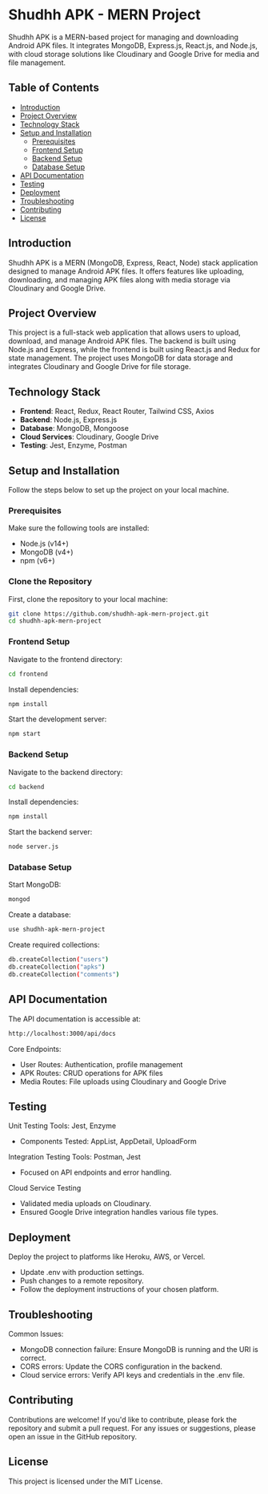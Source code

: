 # Shudhh APK - MERN Project

Shudhh APK is a MERN-based project for managing and downloading Android APK files. It integrates MongoDB, Express.js, React.js, and Node.js, with cloud storage solutions like Cloudinary and Google Drive for media and file management.

## Table of Contents

- [Introduction](#introduction)
- [Project Overview](#project-overview)
- [Technology Stack](#technology-stack)
- [Setup and Installation](#setup-and-installation)
  - [Prerequisites](#prerequisites)
  - [Frontend Setup](#frontend-setup)
  - [Backend Setup](#backend-setup)
  - [Database Setup](#database-setup)
- [API Documentation](#api-documentation)
- [Testing](#testing)
- [Deployment](#deployment)
- [Troubleshooting](#troubleshooting)
- [Contributing](#contributing)
- [License](#license)

## Introduction

Shudhh APK is a MERN (MongoDB, Express, React, Node) stack application designed to manage Android APK files. It offers features like uploading, downloading, and managing APK files along with media storage via Cloudinary and Google Drive.

## Project Overview

This project is a full-stack web application that allows users to upload, download, and manage Android APK files. The backend is built using Node.js and Express, while the frontend is built using React.js and Redux for state management. The project uses MongoDB for data storage and integrates Cloudinary and Google Drive for file storage.

## Technology Stack

- **Frontend**: React, Redux, React Router, Tailwind CSS, Axios
- **Backend**: Node.js, Express.js
- **Database**: MongoDB, Mongoose
- **Cloud Services**: Cloudinary, Google Drive
- **Testing**: Jest, Enzyme, Postman

## Setup and Installation

Follow the steps below to set up the project on your local machine.

### Prerequisites

Make sure the following tools are installed:

- Node.js (v14+)
- MongoDB (v4+)
- npm (v6+)

### Clone the Repository

First, clone the repository to your local machine:

```bash
git clone https://github.com/shudhh-apk-mern-project.git
cd shudhh-apk-mern-project
```

### Frontend Setup

Navigate to the frontend directory:

```bash
cd frontend
```

Install dependencies:

```bash
npm install
```

Start the development server:

```bash
npm start
```

### Backend Setup

Navigate to the backend directory:

```bash
cd backend
```

Install dependencies:

```bash
npm install
```

Start the backend server:

```bash
node server.js
```

### Database Setup

Start MongoDB:

```bash
mongod
```

Create a database:

```bash
use shudhh-apk-mern-project
```

Create required collections:

```bash
db.createCollection("users")
db.createCollection("apks")
db.createCollection("comments")
```

## API Documentation

The API documentation is accessible at:

```bash
http://localhost:3000/api/docs
```

Core Endpoints:
- User Routes: Authentication, profile management
- APK Routes: CRUD operations for APK files
- Media Routes: File uploads using Cloudinary and Google Drive

## Testing

Unit Testing Tools: Jest, Enzyme
- Components Tested: AppList, AppDetail, UploadForm

Integration Testing Tools: Postman, Jest
- Focused on API endpoints and error handling.

Cloud Service Testing
- Validated media uploads on Cloudinary.
- Ensured Google Drive integration handles various file types.

## Deployment

Deploy the project to platforms like Heroku, AWS, or Vercel.
- Update .env with production settings.
- Push changes to a remote repository.
- Follow the deployment instructions of your chosen platform.

## Troubleshooting

Common Issues:
- MongoDB connection failure: Ensure MongoDB is running and the URI is correct.
- CORS errors: Update the CORS configuration in the backend.
- Cloud service errors: Verify API keys and credentials in the .env file.

## Contributing

Contributions are welcome! If you'd like to contribute, please fork the repository and submit a pull request. For any issues or suggestions, please open an issue in the GitHub repository.

## License

This project is licensed under the MIT License.
